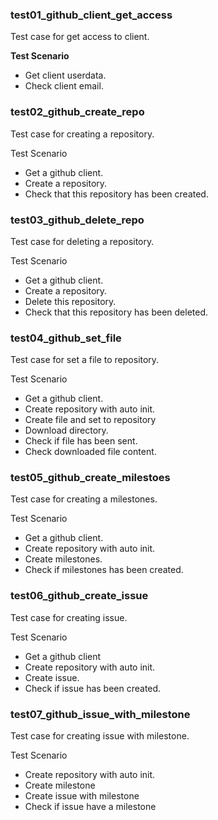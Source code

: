 ### test01_github_client_get_access

Test case for get access to client.

**Test Scenario**

- Get client userdata.
- Check client email.

### test02_github_create_repo

Test case for creating a repository.

Test Scenario
- Get a github client.
- Create a repository.
- Check that this repository has been created.

### test03_github_delete_repo

Test case for deleting a repository.

Test Scenario
- Get a github client.
- Create a repository.
- Delete this repository.
- Check that this repository has been deleted.

### test04_github_set_file

Test case for set a file to repository.

Test Scenario
- Get a github client.
- Create repository with auto init.
- Create file and set to repository
- Download directory.
- Check if file has been sent.
- Check downloaded file content.

### test05_github_create_milestoes

Test case for creating a milestones.

Test Scenario
- Get a github client.
- Create repository with auto init.
- Create milestones.
- Check if milestones has been created.

### test06_github_create_issue

Test case for creating issue.

Test Scenario
- Get a github client
- Create repository with auto init.
- Create issue.
- Check if issue has been created.

### test07_github_issue_with_milestone

Test case for creating issue with milestone.

Test Scenario
- Create repository with auto init.
- Create milestone
- Create issue with milestone
- Check if issue have a milestone
